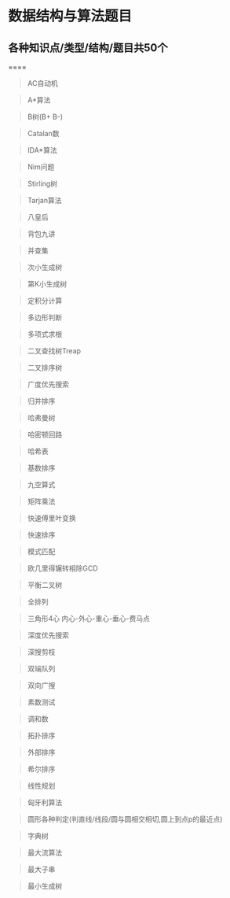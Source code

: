 # 数据结构与算法题目
## 各种知识点/类型/结构/题目共50个
====
>AC自动机

>A*算法

>B树(B+ B-)

>Catalan数

>IDA*算法

>Nim问题

>Stirling树

>Tarjan算法

>八皇后

>背包九讲

>并查集

>次小生成树

>第K小生成树

>定积分计算

>多边形判断

>多项式求根

>二叉查找树Treap

>二叉排序树

>广度优先搜索

>归并排序

>哈弗曼树

>哈密顿回路

>哈希表

>基数排序

>九空算式

>矩阵乘法

>快速傅里叶变换

>快速排序

>模式匹配

>欧几里得辗转相除GCD

>平衡二叉树

>全排列

>三角形4心 内心-外心-重心-垂心-费马点

>深度优先搜索

>深搜剪枝

>双端队列

>双向广搜

>素数测试

>调和数

>拓扑排序

>外部排序

>希尔排序

>线性规划

>匈牙利算法

>圆形各种判定(判直线/线段/圆与圆相交相切,圆上到点p的最近点)

>字典树

>最大流算法

>最大子串

>最小生成树
